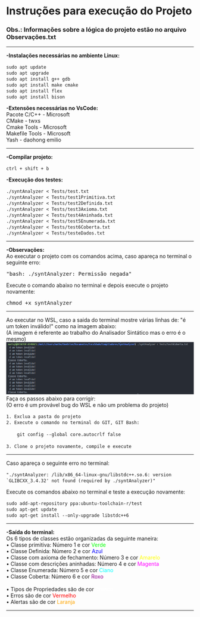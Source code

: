 <h1><b>Instruções para execução do Projeto</b></h1>
<h3><b>Obs.: Informações sobre a lógica do projeto estão no arquivo Observações.txt</b></h3><hr/>

<b>-Instalações necessárias no ambiente Linux:</b>

    sudo apt update
    sudo apt upgrade
    sudo apt install g++ gdb
    sudo apt install make cmake
    sudo apt install flex
    sudo apt install bison

<b>-Extensões necessárias no VsCode:</b>
    <br/>Pacote C/C++ - Microsoft<br/>
    CMake - twxs<br/>
    Cmake Tools - Microsoft<br/>
    Makefile Tools - Microsoft<br/>
    Yash - daohong emilio<hr/>

<b>-Compilar projeto:</b>

    ctrl + shift + b

<b>-Execução dos testes:</b>

    ./syntAnalyzer < Tests/test.txt
    ./syntAnalyzer < Tests/test1Primitiva.txt
    ./syntAnalyzer < Tests/test2Definida.txt
    ./syntAnalyzer < Tests/test3Axioma.txt
    ./syntAnalyzer < Tests/test4Aninhada.txt
    ./syntAnalyzer < Tests/test5Enumerada.txt
    ./syntAnalyzer < Tests/test6Coberta.txt
    ./syntAnalyzer < Tests/testeDados.txt

<hr/> <b>-Observações:</b><br/>
    Ao executar o projeto com os comandos acima, caso apareça no terminal o seguinte erro:<br/> <pre>"bash: ./syntAnalyzer: Permissão negada"</pre>
    Execute o comando abaixo no terminal e depois execute o projeto novamente:
    <pre>chmod +x syntAnalyzer</pre><hr/>
    Ao executar no WSL, caso a saida do terminal mostre várias linhas de: "é um token inválido!" como na imagem abaixo:<br/>
    (A imagem é referente ao trabalho do Analisador Sintático mas o erro é o mesmo)
    <img src="erro.png">
    Faça os passos abaixo para corrigir:<br/>
    (O erro é um provável bug do WSL e não um problema do projeto) 
    
    1. Exclua a pasta do projeto
    2. Execute o comando no terminal do GIT, GIT Bash:

        git config --global core.autocrlf false

    3. Clone o projeto novamente, compile e execute


<hr/>Caso apareça o seguinte erro no terminal:

    "./syntAnalyzer: /lib/x86_64-linux-gnu/libstdc++.so.6: version `GLIBCXX_3.4.32' not found (required by ./syntAnalyzer)"

Execute os comandos abaixo no terminal e teste a execução novamente:

    sudo add-apt-repository ppa:ubuntu-toolchain-r/test
    sudo apt-get update
    sudo apt-get install --only-upgrade libstdc++6

<hr/> <b>-Saída do terminal:<br/></b>
    Os 6 tipos de classes estão organizadas da seguinte maneira:<br/>
    • Classe primitiva: Número 1 e cor <span style="color:#00FF00">Verde</span><br/>
    • Classe Definida: Número 2 e cor <span style="color:#0000FF">Azul</span><br/>
    • Classe com axioma de fechamento: Número 3 e cor <span style="color:#FFFF00">Amarelo</span><br/>
    • Classe com descrições aninhadas: Número 4 e cor <span style="color:#FF00FF">Magenta</span><br/>
    • Classe Enumerada: Número 5 e cor <span style="color:#00FFFF">Ciano</span><br/>
    • Classe Coberta: Número 6 e cor <span style="color:#8D008D">Roxo</span><br/><br/>
    • Tipos de Propriedades são de cor <span style="color:#FFFFFF">Branco</span><br/>
    • Erros são de cor <span style="color:#FF0000">Vermelho</span><br/>
    • Alertas são de cor <span style="color:#FFA500">Laranja</span><hr/>